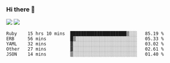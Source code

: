 ### Hi there 👋

<!--
**sasharevzin/sasharevzin** is a ✨ _special_ ✨ repository because its `README.md` (this file) appears on your GitHub profile.

Here are some ideas to get you started:

- 🔭 I’m currently working on ...
- 🌱 I’m currently learning ...
- 👯 I’m looking to collaborate on ...
- 🤔 I’m looking for help with ...
- 💬 Ask me about ...
- 📫 How to reach me: ...
- 😄 Pronouns: ...
- ⚡ Fun fact: ...
-->

![](https://yusufozturk.vercel.app/api?username=sasharevzin&hide_title=true&include_all_commits=true&count_private=true&show_icons=true) ![](https://yusufozturk.vercel.app/api/top-langs/?username=sasharevzin&layout=compact&langs_count=10&hide=apacheconf,coffeescript)

<!--START_SECTION:waka-->
```text
Ruby    15 hrs 10 mins  █████████████████████▒░░░   85.19 % 
ERB     56 mins         █▒░░░░░░░░░░░░░░░░░░░░░░░   05.33 % 
YAML    32 mins         ▓░░░░░░░░░░░░░░░░░░░░░░░░   03.02 % 
Other   27 mins         ▓░░░░░░░░░░░░░░░░░░░░░░░░   02.61 % 
JSON    14 mins         ▒░░░░░░░░░░░░░░░░░░░░░░░░   01.40 % 
```
<!--END_SECTION:waka-->

